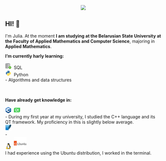 <div id="header" align="center">
  <img src="https://i.giphy.com/media/v1.Y2lkPTc5MGI3NjExYXd5ZXZxcG93Z2dud2I2YjMwbnBiN3AxejgwdHZ2dWd6dnRqZndmNSZlcD12MV9pbnRlcm5hbF9naWZfYnlfaWQmY3Q9cw/pK55Q7cY1Mg1i255Vf/giphy.gif" width="100"/>
</div>

## HI! 👋
I'm Julia. 
At the moment __I am studying at the Belarusian State University at the Faculty of Applied Mathematics and Computer Science__, majoring in __Applied Mathematics__.

__I’m currently harly learning:__
<div>
  <img src="https://github.com/devicons/devicon/blob/master/icons/sqldeveloper/sqldeveloper-original.svg" title="SQL" alt="SQL" width="20" height="20"/>&nbsp;  SQL<br />
  <img src="https://github.com/devicons/devicon/blob/master/icons/python/python-original.svg" title="Python" alt="Python" width="20" height="20"/>&nbsp;  Python<br />
  - Algorithms and data structures
</div>
 <br /> 
  <br /> 

__Have already get knowledge in:__
<div>
  <img src="https://github.com/devicons/devicon/blob/master/icons/cplusplus/cplusplus-original.svg" title="Cplusplus" alt="Cplusplus" width="20" height="20"/>&nbsp;
  <img src="https://github.com/devicons/devicon/blob/master/icons/qt/qt-original.svg" title="QT" alt="QT" width="20" height="20"/>&nbsp; 
  <br /> 
  - During my first year at my university, I studied the C++ language and its QT framework. My proficiency in this is slightly below average.
  <br /> 
  <img src="https://github.com/devicons/devicon/blob/master/icons/sqlite/sqlite-original.svg" title="SQLite" alt="SQLite" width="20" height="20"/>&nbsp; 
  <br />
  - 
  <br />
  <img src="https://github.com/devicons/devicon/blob/master/icons/linux/linux-original.svg" title="Linux" alt="Linux" width="20" height="20"/>&nbsp; 
  <img src="https://github.com/devicons/devicon/blob/master/icons/ubuntu/ubuntu-original-wordmark.svg" title="Ubuntu" alt="Ubuntu" width="40" height="40"/>&nbsp; 
  <br />
  I had experience using the Ubuntu distribution, I worked in the terminal.
  <br />
</div>




<!--
https://github.com/devicons/devicon/blob/master/icons/java/java-original-wordmark.svg

### :hammer_and_wrench: Languages and Tools :



📫 How to reach me: 






- 🔭 I’m currently working on ...
- 🌱 I’m currently learning ...
- 👯 I’m looking to collaborate on ...
- 🤔 I’m looking for help with ...
- 💬 Ask me about ...
- 📫 How to reach me: ...
- 😄 Pronouns: ...
- ⚡ Fun fact: ...
-->
